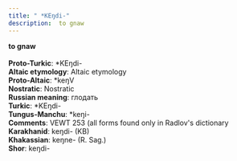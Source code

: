```yaml
---
title: " *KEŋdi-"
description:  to gnaw
---
```

<strong> to gnaw</strong><br><br>
<strong>Proto-Turkic</strong>:  *KEŋdi-<br>
<strong>Altaic etymology</strong>:  Altaic etymology<br>
<strong> Proto-Altaic</strong>:  *keŋV<br>
<strong>Nostratic</strong>:  Nostratic<br>
<strong>Russian meaning</strong>:  глодать<br>
<strong>Turkic</strong>:  *KEŋdi-<br>
<strong>Tungus-Manchu</strong>:  *keŋi-<br>
<strong>Comments</strong>:  VEWT 253 (all forms found only in Radlov's dictionary<br>
<strong>Karakhanid</strong>:  keŋdi- (KB)<br>
<strong>Khakassian</strong>:  keŋne- (R. Sag.)<br>
<strong>Shor</strong>:  keŋdi-<br>


